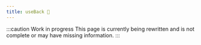 ```yaml
---
title: useBack 🚧
---
```


:::caution Work in progress
This page is currently being rewritten and is not complete or may have missing information.
:::